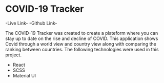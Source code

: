 # COVID-19 Tracker

-Live Link- -Github Link-

The COVID-19 Tracker was created to create a plateform where you can stay up to date on the rise and decline of COVID. This application shows Covid through a world view and country view along with comparing the ranking between countries. The following technologies were used in this project.

- React
- SCSS
- Material UI


